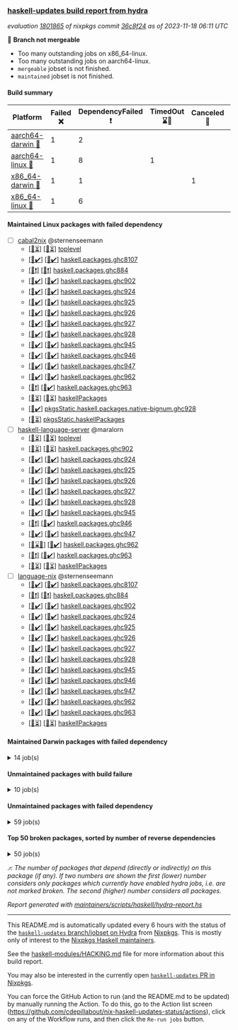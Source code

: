 ### [haskell-updates build report from hydra](https://hydra.nixos.org/jobset/nixpkgs/haskell-updates)
*evaluation [1801865](https://hydra.nixos.org/eval/1801865) of nixpkgs commit [36c8f24](https://github.com/NixOS/nixpkgs/commits/36c8f24928e4a4b41ec7290818749ae96121431d) as of 2023-11-18 06:11 UTC*

:red_circle: **Branch not mergeable**
  * Too many outstanding jobs on x86_64-linux.
  * Too many outstanding jobs on aarch64-linux.
  * `mergeable` jobset is not finished.
  * `maintained` jobset is not finished.

#### Build summary

 | Platform | Failed :x: | DependencyFailed :heavy_exclamation_mark: | TimedOut :hourglass::no_entry_sign: | Canceled :no_entry_sign: | HydraFailure :construction: | Unfinished :hourglass_flowing_sand: | Success :heavy_check_mark: | 
 | --- | --- | --- | --- | --- | --- | --- | --- | 
 | [aarch64-darwin :green_apple:](https://hydra.nixos.org/eval/1801865?filter=.aarch64-darwin) | 1 | 2 |  |  | 1 | 6726 | 53 | 
 | [aarch64-linux :iphone:](https://hydra.nixos.org/eval/1801865?filter=.aarch64-linux) | 1 | 8 | 1 |  | 1 | 6809 | 56 | 
 | [x86_64-darwin :apple:](https://hydra.nixos.org/eval/1801865?filter=.x86_64-darwin) | 1 | 1 |  | 1 |  | 6742 | 56 | 
 | [x86_64-linux :penguin:](https://hydra.nixos.org/eval/1801865?filter=.x86_64-linux) | 1 | 6 |  |  |  | 6843 | 65 | 
#### Maintained Linux packages with failed dependency
- [ ] [cabal2nix](https://hydra.nixos.org/eval/1801865?filter=cabal2nix) @sternenseemann
  - [[:iphone::hourglass_flowing_sand:]](https://hydra.nixos.org/build/241438555) [[:penguin::hourglass_flowing_sand:]](https://hydra.nixos.org/build/241431421) [toplevel](https://hydra.nixos.org/eval/1801865?filter=cabal2nix)
  - [[:iphone::heavy_check_mark:]](https://hydra.nixos.org/build/241039753) [[:penguin::heavy_check_mark:]](https://hydra.nixos.org/build/241064924) [haskell.packages.ghc8107](https://hydra.nixos.org/eval/1801865?filter=haskell.packages.ghc8107.cabal2nix)
  - [[:iphone::heavy_exclamation_mark:]](https://hydra.nixos.org/build/241061727) [[:penguin::heavy_exclamation_mark:]](https://hydra.nixos.org/build/241053353) [haskell.packages.ghc884](https://hydra.nixos.org/eval/1801865?filter=haskell.packages.ghc884.cabal2nix)
  - [[:iphone::heavy_check_mark:]](https://hydra.nixos.org/build/241063833) [[:penguin::heavy_check_mark:]](https://hydra.nixos.org/build/241048173) [haskell.packages.ghc902](https://hydra.nixos.org/eval/1801865?filter=haskell.packages.ghc902.cabal2nix)
  - [[:iphone::heavy_check_mark:]](https://hydra.nixos.org/build/241043762) [[:penguin::heavy_check_mark:]](https://hydra.nixos.org/build/241058666) [haskell.packages.ghc924](https://hydra.nixos.org/eval/1801865?filter=haskell.packages.ghc924.cabal2nix)
  - [[:iphone::heavy_check_mark:]](https://hydra.nixos.org/build/241066098) [[:penguin::heavy_check_mark:]](https://hydra.nixos.org/build/241065480) [haskell.packages.ghc925](https://hydra.nixos.org/eval/1801865?filter=haskell.packages.ghc925.cabal2nix)
  - [[:iphone::heavy_check_mark:]](https://hydra.nixos.org/build/241053834) [[:penguin::heavy_check_mark:]](https://hydra.nixos.org/build/241048771) [haskell.packages.ghc926](https://hydra.nixos.org/eval/1801865?filter=haskell.packages.ghc926.cabal2nix)
  - [[:iphone::heavy_check_mark:]](https://hydra.nixos.org/build/241063453) [[:penguin::heavy_check_mark:]](https://hydra.nixos.org/build/241040076) [haskell.packages.ghc927](https://hydra.nixos.org/eval/1801865?filter=haskell.packages.ghc927.cabal2nix)
  - [[:iphone::heavy_check_mark:]](https://hydra.nixos.org/build/241048015) [[:penguin::heavy_check_mark:]](https://hydra.nixos.org/build/241057820) [haskell.packages.ghc928](https://hydra.nixos.org/eval/1801865?filter=haskell.packages.ghc928.cabal2nix)
  - [[:iphone::heavy_check_mark:]](https://hydra.nixos.org/build/241054763) [[:penguin::heavy_check_mark:]](https://hydra.nixos.org/build/241044240) [haskell.packages.ghc945](https://hydra.nixos.org/eval/1801865?filter=haskell.packages.ghc945.cabal2nix)
  - [[:iphone::heavy_check_mark:]](https://hydra.nixos.org/build/241043576) [[:penguin::heavy_check_mark:]](https://hydra.nixos.org/build/241058036) [haskell.packages.ghc946](https://hydra.nixos.org/eval/1801865?filter=haskell.packages.ghc946.cabal2nix)
  - [[:iphone::heavy_check_mark:]](https://hydra.nixos.org/build/241039844) [[:penguin::heavy_check_mark:]](https://hydra.nixos.org/build/241040994) [haskell.packages.ghc947](https://hydra.nixos.org/eval/1801865?filter=haskell.packages.ghc947.cabal2nix)
  - [[:iphone::heavy_check_mark:]](https://hydra.nixos.org/build/241065369) [[:penguin::heavy_check_mark:]](https://hydra.nixos.org/build/241049326) [haskell.packages.ghc962](https://hydra.nixos.org/eval/1801865?filter=haskell.packages.ghc962.cabal2nix)
  - [[:iphone::heavy_exclamation_mark:]](https://hydra.nixos.org/build/241059225) [[:penguin::heavy_check_mark:]](https://hydra.nixos.org/build/241056958) [haskell.packages.ghc963](https://hydra.nixos.org/eval/1801865?filter=haskell.packages.ghc963.cabal2nix)
  - [[:iphone::hourglass_flowing_sand:]](https://hydra.nixos.org/build/241438523) [[:penguin::hourglass_flowing_sand:]](https://hydra.nixos.org/build/241433748) [haskellPackages](https://hydra.nixos.org/eval/1801865?filter=haskellPackages.cabal2nix)
  -  [[:penguin::heavy_check_mark:]](https://hydra.nixos.org/build/241062164) [pkgsStatic.haskell.packages.native-bignum.ghc928](https://hydra.nixos.org/eval/1801865?filter=pkgsStatic.haskell.packages.native-bignum.ghc928.cabal2nix)
  -  [[:penguin::hourglass_flowing_sand:]](https://hydra.nixos.org/build/241440551) [pkgsStatic.haskellPackages](https://hydra.nixos.org/eval/1801865?filter=pkgsStatic.haskellPackages.cabal2nix)
- [ ] [haskell-language-server](https://hydra.nixos.org/eval/1801865?filter=haskell-language-server) @maralorn
  - [[:iphone::hourglass_flowing_sand:]](https://hydra.nixos.org/build/241422561) [[:penguin::hourglass_flowing_sand:]](https://hydra.nixos.org/build/241427585) [toplevel](https://hydra.nixos.org/eval/1801865?filter=haskell-language-server)
  - [[:iphone::hourglass_flowing_sand:]](https://hydra.nixos.org/build/241449779) [[:penguin::hourglass_flowing_sand:]](https://hydra.nixos.org/build/241449780) [haskell.packages.ghc902](https://hydra.nixos.org/eval/1801865?filter=haskell.packages.ghc902.haskell-language-server)
  - [[:iphone::heavy_check_mark:]](https://hydra.nixos.org/build/241041648) [[:penguin::heavy_check_mark:]](https://hydra.nixos.org/build/241049552) [haskell.packages.ghc924](https://hydra.nixos.org/eval/1801865?filter=haskell.packages.ghc924.haskell-language-server)
  - [[:iphone::heavy_check_mark:]](https://hydra.nixos.org/build/241039754) [[:penguin::heavy_check_mark:]](https://hydra.nixos.org/build/241049576) [haskell.packages.ghc925](https://hydra.nixos.org/eval/1801865?filter=haskell.packages.ghc925.haskell-language-server)
  - [[:iphone::heavy_check_mark:]](https://hydra.nixos.org/build/241044667) [[:penguin::heavy_check_mark:]](https://hydra.nixos.org/build/241051297) [haskell.packages.ghc926](https://hydra.nixos.org/eval/1801865?filter=haskell.packages.ghc926.haskell-language-server)
  - [[:iphone::heavy_check_mark:]](https://hydra.nixos.org/build/241061239) [[:penguin::heavy_check_mark:]](https://hydra.nixos.org/build/241039729) [haskell.packages.ghc927](https://hydra.nixos.org/eval/1801865?filter=haskell.packages.ghc927.haskell-language-server)
  - [[:iphone::heavy_check_mark:]](https://hydra.nixos.org/build/241055356) [[:penguin::heavy_check_mark:]](https://hydra.nixos.org/build/241064479) [haskell.packages.ghc928](https://hydra.nixos.org/eval/1801865?filter=haskell.packages.ghc928.haskell-language-server)
  - [[:iphone::heavy_check_mark:]](https://hydra.nixos.org/build/241044184) [[:penguin::heavy_check_mark:]](https://hydra.nixos.org/build/241057712) [haskell.packages.ghc945](https://hydra.nixos.org/eval/1801865?filter=haskell.packages.ghc945.haskell-language-server)
  - [[:iphone::heavy_exclamation_mark:]](https://hydra.nixos.org/build/241039963) [[:penguin::heavy_check_mark:]](https://hydra.nixos.org/build/241064701) [haskell.packages.ghc946](https://hydra.nixos.org/eval/1801865?filter=haskell.packages.ghc946.haskell-language-server)
  - [[:iphone::heavy_check_mark:]](https://hydra.nixos.org/build/241056035) [[:penguin::heavy_check_mark:]](https://hydra.nixos.org/build/241065474) [haskell.packages.ghc947](https://hydra.nixos.org/eval/1801865?filter=haskell.packages.ghc947.haskell-language-server)
  - [[:iphone::hourglass::no_entry_sign:]](https://hydra.nixos.org/build/241047715) [[:penguin::heavy_check_mark:]](https://hydra.nixos.org/build/241067186) [haskell.packages.ghc962](https://hydra.nixos.org/eval/1801865?filter=haskell.packages.ghc962.haskell-language-server)
  - [[:iphone::heavy_exclamation_mark:]](https://hydra.nixos.org/build/241044490) [[:penguin::heavy_check_mark:]](https://hydra.nixos.org/build/241060380) [haskell.packages.ghc963](https://hydra.nixos.org/eval/1801865?filter=haskell.packages.ghc963.haskell-language-server)
  - [[:iphone::hourglass_flowing_sand:]](https://hydra.nixos.org/build/241433605) [[:penguin::hourglass_flowing_sand:]](https://hydra.nixos.org/build/241428832) [haskellPackages](https://hydra.nixos.org/eval/1801865?filter=haskellPackages.haskell-language-server)
- [ ] [language-nix](https://hydra.nixos.org/eval/1801865?filter=language-nix) @sternenseemann
  - [[:iphone::heavy_check_mark:]](https://hydra.nixos.org/build/241051781) [[:penguin::heavy_check_mark:]](https://hydra.nixos.org/build/241062206) [haskell.packages.ghc8107](https://hydra.nixos.org/eval/1801865?filter=haskell.packages.ghc8107.language-nix)
  - [[:iphone::heavy_exclamation_mark:]](https://hydra.nixos.org/build/241061373) [[:penguin::heavy_exclamation_mark:]](https://hydra.nixos.org/build/241039479) [haskell.packages.ghc884](https://hydra.nixos.org/eval/1801865?filter=haskell.packages.ghc884.language-nix)
  - [[:iphone::heavy_check_mark:]](https://hydra.nixos.org/build/241067308) [[:penguin::heavy_check_mark:]](https://hydra.nixos.org/build/241040708) [haskell.packages.ghc902](https://hydra.nixos.org/eval/1801865?filter=haskell.packages.ghc902.language-nix)
  - [[:iphone::heavy_check_mark:]](https://hydra.nixos.org/build/241055157) [[:penguin::heavy_check_mark:]](https://hydra.nixos.org/build/241059024) [haskell.packages.ghc924](https://hydra.nixos.org/eval/1801865?filter=haskell.packages.ghc924.language-nix)
  - [[:iphone::heavy_check_mark:]](https://hydra.nixos.org/build/241063330) [[:penguin::heavy_check_mark:]](https://hydra.nixos.org/build/241040673) [haskell.packages.ghc925](https://hydra.nixos.org/eval/1801865?filter=haskell.packages.ghc925.language-nix)
  - [[:iphone::heavy_check_mark:]](https://hydra.nixos.org/build/241047803) [[:penguin::heavy_check_mark:]](https://hydra.nixos.org/build/241061097) [haskell.packages.ghc926](https://hydra.nixos.org/eval/1801865?filter=haskell.packages.ghc926.language-nix)
  - [[:iphone::heavy_check_mark:]](https://hydra.nixos.org/build/241048430) [[:penguin::heavy_check_mark:]](https://hydra.nixos.org/build/241049844) [haskell.packages.ghc927](https://hydra.nixos.org/eval/1801865?filter=haskell.packages.ghc927.language-nix)
  - [[:iphone::heavy_check_mark:]](https://hydra.nixos.org/build/241044063) [[:penguin::heavy_check_mark:]](https://hydra.nixos.org/build/241065246) [haskell.packages.ghc928](https://hydra.nixos.org/eval/1801865?filter=haskell.packages.ghc928.language-nix)
  - [[:iphone::heavy_check_mark:]](https://hydra.nixos.org/build/241062696) [[:penguin::heavy_check_mark:]](https://hydra.nixos.org/build/241047536) [haskell.packages.ghc945](https://hydra.nixos.org/eval/1801865?filter=haskell.packages.ghc945.language-nix)
  - [[:iphone::heavy_check_mark:]](https://hydra.nixos.org/build/241065303) [[:penguin::heavy_check_mark:]](https://hydra.nixos.org/build/241048406) [haskell.packages.ghc946](https://hydra.nixos.org/eval/1801865?filter=haskell.packages.ghc946.language-nix)
  - [[:iphone::heavy_check_mark:]](https://hydra.nixos.org/build/241060719) [[:penguin::heavy_check_mark:]](https://hydra.nixos.org/build/241039993) [haskell.packages.ghc947](https://hydra.nixos.org/eval/1801865?filter=haskell.packages.ghc947.language-nix)
  - [[:iphone::heavy_check_mark:]](https://hydra.nixos.org/build/241063731) [[:penguin::heavy_check_mark:]](https://hydra.nixos.org/build/241052891) [haskell.packages.ghc962](https://hydra.nixos.org/eval/1801865?filter=haskell.packages.ghc962.language-nix)
  - [[:iphone::heavy_check_mark:]](https://hydra.nixos.org/build/241042355) [[:penguin::heavy_check_mark:]](https://hydra.nixos.org/build/241056284) [haskell.packages.ghc963](https://hydra.nixos.org/eval/1801865?filter=haskell.packages.ghc963.language-nix)
  - [[:iphone::hourglass_flowing_sand:]](https://hydra.nixos.org/build/241421812) [[:penguin::hourglass_flowing_sand:]](https://hydra.nixos.org/build/241417336) [haskellPackages](https://hydra.nixos.org/eval/1801865?filter=haskellPackages.language-nix)
#### Maintained Darwin packages with failed dependency
<details><summary>14 job(s) </summary>

- [ ] [haskell-language-server](https://hydra.nixos.org/eval/1801865?filter=haskell-language-server) @maralorn
  - [[:green_apple::hourglass_flowing_sand:]](https://hydra.nixos.org/build/241435966) [[:apple::hourglass_flowing_sand:]](https://hydra.nixos.org/build/241432717) [toplevel](https://hydra.nixos.org/eval/1801865?filter=haskell-language-server)
  - [[:green_apple::hourglass_flowing_sand:]](https://hydra.nixos.org/build/241449778) [[:apple::hourglass_flowing_sand:]](https://hydra.nixos.org/build/241449781) [haskell.packages.ghc902](https://hydra.nixos.org/eval/1801865?filter=haskell.packages.ghc902.haskell-language-server)
  - [[:green_apple::heavy_check_mark:]](https://hydra.nixos.org/build/241053233) [[:apple::heavy_check_mark:]](https://hydra.nixos.org/build/241064654) [haskell.packages.ghc924](https://hydra.nixos.org/eval/1801865?filter=haskell.packages.ghc924.haskell-language-server)
  - [[:green_apple::heavy_check_mark:]](https://hydra.nixos.org/build/241054240) [[:apple::heavy_check_mark:]](https://hydra.nixos.org/build/241044988) [haskell.packages.ghc925](https://hydra.nixos.org/eval/1801865?filter=haskell.packages.ghc925.haskell-language-server)
  - [[:green_apple::heavy_check_mark:]](https://hydra.nixos.org/build/241058944) [[:apple::heavy_check_mark:]](https://hydra.nixos.org/build/241058482) [haskell.packages.ghc926](https://hydra.nixos.org/eval/1801865?filter=haskell.packages.ghc926.haskell-language-server)
  - [[:green_apple::heavy_check_mark:]](https://hydra.nixos.org/build/241065935) [[:apple::heavy_check_mark:]](https://hydra.nixos.org/build/241039797) [haskell.packages.ghc927](https://hydra.nixos.org/eval/1801865?filter=haskell.packages.ghc927.haskell-language-server)
  - [[:green_apple::heavy_check_mark:]](https://hydra.nixos.org/build/241043012) [[:apple::heavy_check_mark:]](https://hydra.nixos.org/build/241043678) [haskell.packages.ghc928](https://hydra.nixos.org/eval/1801865?filter=haskell.packages.ghc928.haskell-language-server)
  - [[:green_apple::heavy_check_mark:]](https://hydra.nixos.org/build/241040592) [[:apple::heavy_check_mark:]](https://hydra.nixos.org/build/241056747) [haskell.packages.ghc945](https://hydra.nixos.org/eval/1801865?filter=haskell.packages.ghc945.haskell-language-server)
  - [[:green_apple::heavy_check_mark:]](https://hydra.nixos.org/build/241054752) [[:apple::heavy_check_mark:]](https://hydra.nixos.org/build/241049472) [haskell.packages.ghc946](https://hydra.nixos.org/eval/1801865?filter=haskell.packages.ghc946.haskell-language-server)
  - [[:green_apple::heavy_exclamation_mark:]](https://hydra.nixos.org/build/241050508) [[:apple::heavy_check_mark:]](https://hydra.nixos.org/build/241057258) [haskell.packages.ghc947](https://hydra.nixos.org/eval/1801865?filter=haskell.packages.ghc947.haskell-language-server)
  - [[:green_apple::construction:]](https://hydra.nixos.org/build/241045524) [[:apple::heavy_check_mark:]](https://hydra.nixos.org/build/241061002) [haskell.packages.ghc962](https://hydra.nixos.org/eval/1801865?filter=haskell.packages.ghc962.haskell-language-server)
  - [[:green_apple::construction:]](https://hydra.nixos.org/build/241048008) [[:apple::heavy_check_mark:]](https://hydra.nixos.org/build/241042775) [haskell.packages.ghc963](https://hydra.nixos.org/eval/1801865?filter=haskell.packages.ghc963.haskell-language-server)
  - [[:green_apple::hourglass_flowing_sand:]](https://hydra.nixos.org/build/241425886) [[:apple::hourglass_flowing_sand:]](https://hydra.nixos.org/build/241416806) [haskellPackages](https://hydra.nixos.org/eval/1801865?filter=haskellPackages.haskell-language-server)
</details>

#### Unmaintained packages with build failure
<details><summary>10 job(s) </summary>

- [ ] [ghc-tags](https://hydra.nixos.org/eval/1801865?filter=ghc-tags) 
  - [[:green_apple::heavy_check_mark:]](https://hydra.nixos.org/build/241043440) [[:iphone::heavy_check_mark:]](https://hydra.nixos.org/build/241046607) [[:apple::heavy_check_mark:]](https://hydra.nixos.org/build/241041504) [[:penguin::heavy_check_mark:]](https://hydra.nixos.org/build/241054858) [haskell.packages.ghc8107](https://hydra.nixos.org/eval/1801865?filter=haskell.packages.ghc8107.ghc-tags)
  - [[:green_apple::x:]](https://hydra.nixos.org/build/241053813) [[:iphone::x:]](https://hydra.nixos.org/build/241042117) [[:apple::x:]](https://hydra.nixos.org/build/241051310) [[:penguin::x:]](https://hydra.nixos.org/build/241044163) [haskell.packages.ghc902](https://hydra.nixos.org/eval/1801865?filter=haskell.packages.ghc902.ghc-tags)
  - [[:green_apple::heavy_check_mark:]](https://hydra.nixos.org/build/241051219) [[:iphone::heavy_check_mark:]](https://hydra.nixos.org/build/241057235) [[:apple::heavy_check_mark:]](https://hydra.nixos.org/build/241043014) [[:penguin::heavy_check_mark:]](https://hydra.nixos.org/build/241053704) [haskell.packages.ghc924](https://hydra.nixos.org/eval/1801865?filter=haskell.packages.ghc924.ghc-tags)
  - [[:green_apple::heavy_check_mark:]](https://hydra.nixos.org/build/241048571) [[:iphone::heavy_check_mark:]](https://hydra.nixos.org/build/241058875) [[:apple::heavy_check_mark:]](https://hydra.nixos.org/build/241039255) [[:penguin::heavy_check_mark:]](https://hydra.nixos.org/build/241045797) [haskell.packages.ghc925](https://hydra.nixos.org/eval/1801865?filter=haskell.packages.ghc925.ghc-tags)
  - [[:green_apple::heavy_check_mark:]](https://hydra.nixos.org/build/241045263) [[:iphone::heavy_check_mark:]](https://hydra.nixos.org/build/241043978) [[:apple::heavy_check_mark:]](https://hydra.nixos.org/build/241045198) [[:penguin::heavy_check_mark:]](https://hydra.nixos.org/build/241046873) [haskell.packages.ghc926](https://hydra.nixos.org/eval/1801865?filter=haskell.packages.ghc926.ghc-tags)
  - [[:green_apple::heavy_check_mark:]](https://hydra.nixos.org/build/241052887) [[:iphone::heavy_check_mark:]](https://hydra.nixos.org/build/241051199) [[:apple::heavy_check_mark:]](https://hydra.nixos.org/build/241065914) [[:penguin::heavy_check_mark:]](https://hydra.nixos.org/build/241049581) [haskell.packages.ghc927](https://hydra.nixos.org/eval/1801865?filter=haskell.packages.ghc927.ghc-tags)
  - [[:green_apple::heavy_check_mark:]](https://hydra.nixos.org/build/241040822) [[:iphone::heavy_check_mark:]](https://hydra.nixos.org/build/241047775) [[:apple::heavy_check_mark:]](https://hydra.nixos.org/build/241053161) [[:penguin::heavy_check_mark:]](https://hydra.nixos.org/build/241057143) [haskell.packages.ghc928](https://hydra.nixos.org/eval/1801865?filter=haskell.packages.ghc928.ghc-tags)
  - [[:green_apple::heavy_check_mark:]](https://hydra.nixos.org/build/241045749) [[:iphone::heavy_check_mark:]](https://hydra.nixos.org/build/241042863) [[:apple::heavy_check_mark:]](https://hydra.nixos.org/build/241061384) [[:penguin::heavy_check_mark:]](https://hydra.nixos.org/build/241067607) [haskell.packages.ghc962](https://hydra.nixos.org/eval/1801865?filter=haskell.packages.ghc962.ghc-tags)
  - [[:green_apple::heavy_check_mark:]](https://hydra.nixos.org/build/241044521) [[:iphone::heavy_exclamation_mark:]](https://hydra.nixos.org/build/241062263) [[:apple::heavy_check_mark:]](https://hydra.nixos.org/build/241040690) [[:penguin::heavy_check_mark:]](https://hydra.nixos.org/build/241058631) [haskell.packages.ghc963](https://hydra.nixos.org/eval/1801865?filter=haskell.packages.ghc963.ghc-tags)
</details>

#### Unmaintained packages with failed dependency
<details><summary>59 job(s) </summary>

- [ ] [ghc-lib-parser-ex](https://hydra.nixos.org/eval/1801865?filter=ghc-lib-parser-ex)  :arrow_heading_up: 16 | 43
  - [[:green_apple::heavy_check_mark:]](https://hydra.nixos.org/build/241045702) [[:iphone::heavy_check_mark:]](https://hydra.nixos.org/build/241043284) [[:apple::heavy_check_mark:]](https://hydra.nixos.org/build/241065870) [[:penguin::heavy_check_mark:]](https://hydra.nixos.org/build/241049105) [haskell.packages.ghc8107](https://hydra.nixos.org/eval/1801865?filter=haskell.packages.ghc8107.ghc-lib-parser-ex)
  -  [[:iphone::heavy_exclamation_mark:]](https://hydra.nixos.org/build/241060954) [[:apple::heavy_check_mark:]](https://hydra.nixos.org/build/241053385) [[:penguin::heavy_exclamation_mark:]](https://hydra.nixos.org/build/241054849) [haskell.packages.ghc884](https://hydra.nixos.org/eval/1801865?filter=haskell.packages.ghc884.ghc-lib-parser-ex)
  - [[:green_apple::heavy_check_mark:]](https://hydra.nixos.org/build/241060556) [[:iphone::heavy_check_mark:]](https://hydra.nixos.org/build/241042234) [[:apple::heavy_check_mark:]](https://hydra.nixos.org/build/241055857) [[:penguin::heavy_check_mark:]](https://hydra.nixos.org/build/241047504) [haskell.packages.ghc902](https://hydra.nixos.org/eval/1801865?filter=haskell.packages.ghc902.ghc-lib-parser-ex)
  - [[:green_apple::heavy_check_mark:]](https://hydra.nixos.org/build/241048863) [[:iphone::heavy_check_mark:]](https://hydra.nixos.org/build/241041893) [[:apple::heavy_check_mark:]](https://hydra.nixos.org/build/241061733) [[:penguin::heavy_check_mark:]](https://hydra.nixos.org/build/241039415) [haskell.packages.ghc924](https://hydra.nixos.org/eval/1801865?filter=haskell.packages.ghc924.ghc-lib-parser-ex)
  - [[:green_apple::heavy_check_mark:]](https://hydra.nixos.org/build/241061943) [[:iphone::heavy_check_mark:]](https://hydra.nixos.org/build/241048700) [[:apple::heavy_check_mark:]](https://hydra.nixos.org/build/241053201) [[:penguin::heavy_check_mark:]](https://hydra.nixos.org/build/241057936) [haskell.packages.ghc925](https://hydra.nixos.org/eval/1801865?filter=haskell.packages.ghc925.ghc-lib-parser-ex)
  - [[:green_apple::heavy_check_mark:]](https://hydra.nixos.org/build/241040672) [[:iphone::heavy_check_mark:]](https://hydra.nixos.org/build/241057078) [[:apple::heavy_check_mark:]](https://hydra.nixos.org/build/241062526) [[:penguin::heavy_check_mark:]](https://hydra.nixos.org/build/241065839) [haskell.packages.ghc926](https://hydra.nixos.org/eval/1801865?filter=haskell.packages.ghc926.ghc-lib-parser-ex)
  - [[:green_apple::heavy_check_mark:]](https://hydra.nixos.org/build/241039115) [[:iphone::heavy_check_mark:]](https://hydra.nixos.org/build/241056588) [[:apple::heavy_check_mark:]](https://hydra.nixos.org/build/241040430) [[:penguin::heavy_check_mark:]](https://hydra.nixos.org/build/241055939) [haskell.packages.ghc927](https://hydra.nixos.org/eval/1801865?filter=haskell.packages.ghc927.ghc-lib-parser-ex)
  - [[:green_apple::heavy_check_mark:]](https://hydra.nixos.org/build/241051246) [[:iphone::heavy_check_mark:]](https://hydra.nixos.org/build/241042051) [[:apple::heavy_check_mark:]](https://hydra.nixos.org/build/241062299) [[:penguin::heavy_check_mark:]](https://hydra.nixos.org/build/241048632) [haskell.packages.ghc928](https://hydra.nixos.org/eval/1801865?filter=haskell.packages.ghc928.ghc-lib-parser-ex)
  - [[:green_apple::heavy_check_mark:]](https://hydra.nixos.org/build/241049055) [[:iphone::heavy_check_mark:]](https://hydra.nixos.org/build/241041296) [[:apple::heavy_check_mark:]](https://hydra.nixos.org/build/241063161) [[:penguin::heavy_check_mark:]](https://hydra.nixos.org/build/241062818) [haskell.packages.ghc945](https://hydra.nixos.org/eval/1801865?filter=haskell.packages.ghc945.ghc-lib-parser-ex)
  - [[:green_apple::heavy_check_mark:]](https://hydra.nixos.org/build/241045477) [[:iphone::heavy_check_mark:]](https://hydra.nixos.org/build/241044452) [[:apple::heavy_check_mark:]](https://hydra.nixos.org/build/241057988) [[:penguin::heavy_check_mark:]](https://hydra.nixos.org/build/241047144) [haskell.packages.ghc946](https://hydra.nixos.org/eval/1801865?filter=haskell.packages.ghc946.ghc-lib-parser-ex)
  - [[:green_apple::heavy_check_mark:]](https://hydra.nixos.org/build/241054209) [[:iphone::heavy_check_mark:]](https://hydra.nixos.org/build/241053840) [[:apple::heavy_check_mark:]](https://hydra.nixos.org/build/241051383) [[:penguin::heavy_check_mark:]](https://hydra.nixos.org/build/241040309) [haskell.packages.ghc947](https://hydra.nixos.org/eval/1801865?filter=haskell.packages.ghc947.ghc-lib-parser-ex)
  - [[:green_apple::heavy_check_mark:]](https://hydra.nixos.org/build/241064187) [[:iphone::heavy_check_mark:]](https://hydra.nixos.org/build/241042164) [[:apple::heavy_check_mark:]](https://hydra.nixos.org/build/241062416) [[:penguin::heavy_check_mark:]](https://hydra.nixos.org/build/241055497) [haskell.packages.ghc962](https://hydra.nixos.org/eval/1801865?filter=haskell.packages.ghc962.ghc-lib-parser-ex)
  - [[:green_apple::heavy_check_mark:]](https://hydra.nixos.org/build/241063734) [[:iphone::heavy_check_mark:]](https://hydra.nixos.org/build/241067527) [[:apple::heavy_check_mark:]](https://hydra.nixos.org/build/241056677) [[:penguin::heavy_check_mark:]](https://hydra.nixos.org/build/241041466) [haskell.packages.ghc963](https://hydra.nixos.org/eval/1801865?filter=haskell.packages.ghc963.ghc-lib-parser-ex)
  - [[:green_apple::hourglass_flowing_sand:]](https://hydra.nixos.org/build/241421709) [[:iphone::hourglass_flowing_sand:]](https://hydra.nixos.org/build/241423559) [[:apple::hourglass_flowing_sand:]](https://hydra.nixos.org/build/241429943) [[:penguin::hourglass_flowing_sand:]](https://hydra.nixos.org/build/241421574) [haskellPackages](https://hydra.nixos.org/eval/1801865?filter=haskellPackages.ghc-lib-parser-ex)
- [ ] [hpack](https://hydra.nixos.org/eval/1801865?filter=hpack)  :arrow_heading_up: 3 | 16
  - [[:green_apple::hourglass_flowing_sand:]](https://hydra.nixos.org/build/241438943) [[:iphone::hourglass_flowing_sand:]](https://hydra.nixos.org/build/241439250) [[:apple::hourglass_flowing_sand:]](https://hydra.nixos.org/build/241425541) [[:penguin::hourglass_flowing_sand:]](https://hydra.nixos.org/build/241432254) [toplevel](https://hydra.nixos.org/eval/1801865?filter=hpack)
  - [[:green_apple::heavy_check_mark:]](https://hydra.nixos.org/build/241052644) [[:iphone::heavy_check_mark:]](https://hydra.nixos.org/build/241049774) [[:apple::heavy_check_mark:]](https://hydra.nixos.org/build/241058758) [[:penguin::heavy_check_mark:]](https://hydra.nixos.org/build/241054194) [haskell.packages.ghc8107](https://hydra.nixos.org/eval/1801865?filter=haskell.packages.ghc8107.hpack)
  -  [[:iphone::heavy_exclamation_mark:]](https://hydra.nixos.org/build/241046547) [[:apple::heavy_check_mark:]](https://hydra.nixos.org/build/241049233) [[:penguin::heavy_exclamation_mark:]](https://hydra.nixos.org/build/241042757) [haskell.packages.ghc884](https://hydra.nixos.org/eval/1801865?filter=haskell.packages.ghc884.hpack)
  - [[:green_apple::heavy_check_mark:]](https://hydra.nixos.org/build/241056148) [[:iphone::heavy_check_mark:]](https://hydra.nixos.org/build/241061985) [[:apple::heavy_check_mark:]](https://hydra.nixos.org/build/241053493) [[:penguin::heavy_check_mark:]](https://hydra.nixos.org/build/241042920) [haskell.packages.ghc902](https://hydra.nixos.org/eval/1801865?filter=haskell.packages.ghc902.hpack)
  - [[:green_apple::heavy_check_mark:]](https://hydra.nixos.org/build/241039349) [[:iphone::heavy_check_mark:]](https://hydra.nixos.org/build/241045458) [[:apple::heavy_check_mark:]](https://hydra.nixos.org/build/241047001) [[:penguin::heavy_check_mark:]](https://hydra.nixos.org/build/241048420) [haskell.packages.ghc924](https://hydra.nixos.org/eval/1801865?filter=haskell.packages.ghc924.hpack)
  - [[:green_apple::heavy_check_mark:]](https://hydra.nixos.org/build/241050270) [[:iphone::heavy_check_mark:]](https://hydra.nixos.org/build/241056825) [[:apple::heavy_check_mark:]](https://hydra.nixos.org/build/241056023) [[:penguin::heavy_check_mark:]](https://hydra.nixos.org/build/241047405) [haskell.packages.ghc925](https://hydra.nixos.org/eval/1801865?filter=haskell.packages.ghc925.hpack)
  - [[:green_apple::heavy_check_mark:]](https://hydra.nixos.org/build/241053332) [[:iphone::heavy_check_mark:]](https://hydra.nixos.org/build/241042584) [[:apple::heavy_check_mark:]](https://hydra.nixos.org/build/241044982) [[:penguin::heavy_check_mark:]](https://hydra.nixos.org/build/241064526) [haskell.packages.ghc926](https://hydra.nixos.org/eval/1801865?filter=haskell.packages.ghc926.hpack)
  - [[:green_apple::heavy_check_mark:]](https://hydra.nixos.org/build/241043968) [[:iphone::heavy_check_mark:]](https://hydra.nixos.org/build/241066657) [[:apple::heavy_check_mark:]](https://hydra.nixos.org/build/241061518) [[:penguin::heavy_check_mark:]](https://hydra.nixos.org/build/241056923) [haskell.packages.ghc927](https://hydra.nixos.org/eval/1801865?filter=haskell.packages.ghc927.hpack)
  - [[:green_apple::heavy_check_mark:]](https://hydra.nixos.org/build/241052919) [[:iphone::heavy_check_mark:]](https://hydra.nixos.org/build/241058188) [[:apple::heavy_check_mark:]](https://hydra.nixos.org/build/241049604) [[:penguin::heavy_check_mark:]](https://hydra.nixos.org/build/241046028) [haskell.packages.ghc928](https://hydra.nixos.org/eval/1801865?filter=haskell.packages.ghc928.hpack)
  - [[:green_apple::heavy_check_mark:]](https://hydra.nixos.org/build/241048289) [[:iphone::heavy_check_mark:]](https://hydra.nixos.org/build/241050546) [[:apple::heavy_check_mark:]](https://hydra.nixos.org/build/241066490) [[:penguin::heavy_check_mark:]](https://hydra.nixos.org/build/241065775) [haskell.packages.ghc945](https://hydra.nixos.org/eval/1801865?filter=haskell.packages.ghc945.hpack)
  - [[:green_apple::heavy_check_mark:]](https://hydra.nixos.org/build/241055022) [[:iphone::heavy_check_mark:]](https://hydra.nixos.org/build/241046113) [[:apple::heavy_check_mark:]](https://hydra.nixos.org/build/241050605) [[:penguin::heavy_check_mark:]](https://hydra.nixos.org/build/241065537) [haskell.packages.ghc946](https://hydra.nixos.org/eval/1801865?filter=haskell.packages.ghc946.hpack)
  - [[:green_apple::heavy_check_mark:]](https://hydra.nixos.org/build/241060852) [[:iphone::heavy_check_mark:]](https://hydra.nixos.org/build/241044234) [[:apple::heavy_check_mark:]](https://hydra.nixos.org/build/241046103) [[:penguin::heavy_check_mark:]](https://hydra.nixos.org/build/241058900) [haskell.packages.ghc947](https://hydra.nixos.org/eval/1801865?filter=haskell.packages.ghc947.hpack)
  - [[:green_apple::heavy_check_mark:]](https://hydra.nixos.org/build/241063850) [[:iphone::heavy_check_mark:]](https://hydra.nixos.org/build/241063067) [[:apple::heavy_check_mark:]](https://hydra.nixos.org/build/241042857) [[:penguin::heavy_check_mark:]](https://hydra.nixos.org/build/241061291) [haskell.packages.ghc962](https://hydra.nixos.org/eval/1801865?filter=haskell.packages.ghc962.hpack)
  - [[:green_apple::heavy_check_mark:]](https://hydra.nixos.org/build/241052553) [[:iphone::heavy_exclamation_mark:]](https://hydra.nixos.org/build/241039548) [[:apple::heavy_check_mark:]](https://hydra.nixos.org/build/241059956) [[:penguin::heavy_check_mark:]](https://hydra.nixos.org/build/241061313) [haskell.packages.ghc963](https://hydra.nixos.org/eval/1801865?filter=haskell.packages.ghc963.hpack)
  - [[:green_apple::hourglass_flowing_sand:]](https://hydra.nixos.org/build/241425480) [[:iphone::hourglass_flowing_sand:]](https://hydra.nixos.org/build/241440415) [[:apple::hourglass_flowing_sand:]](https://hydra.nixos.org/build/241428335) [[:penguin::hourglass_flowing_sand:]](https://hydra.nixos.org/build/241418827) [haskellPackages](https://hydra.nixos.org/eval/1801865?filter=haskellPackages.hpack)
- [ ] [hoogle](https://hydra.nixos.org/eval/1801865?filter=hoogle)  :arrow_heading_up: 2 | 4
  - [[:green_apple::heavy_check_mark:]](https://hydra.nixos.org/build/241039533) [[:iphone::heavy_check_mark:]](https://hydra.nixos.org/build/241057942) [[:apple::heavy_check_mark:]](https://hydra.nixos.org/build/241049725) [[:penguin::heavy_check_mark:]](https://hydra.nixos.org/build/241065944) [haskell.packages.ghc8107](https://hydra.nixos.org/eval/1801865?filter=haskell.packages.ghc8107.hoogle)
  -  [[:iphone::heavy_exclamation_mark:]](https://hydra.nixos.org/build/241041931) [[:apple::heavy_check_mark:]](https://hydra.nixos.org/build/241043573) [[:penguin::heavy_exclamation_mark:]](https://hydra.nixos.org/build/241040612) [haskell.packages.ghc884](https://hydra.nixos.org/eval/1801865?filter=haskell.packages.ghc884.hoogle)
  - [[:green_apple::heavy_exclamation_mark:]](https://hydra.nixos.org/build/241049570) [[:iphone::heavy_check_mark:]](https://hydra.nixos.org/build/241066716) [[:apple::heavy_check_mark:]](https://hydra.nixos.org/build/241042744) [[:penguin::heavy_check_mark:]](https://hydra.nixos.org/build/241066152) [haskell.packages.ghc902](https://hydra.nixos.org/eval/1801865?filter=haskell.packages.ghc902.hoogle)
  - [[:green_apple::heavy_check_mark:]](https://hydra.nixos.org/build/241042911) [[:iphone::heavy_check_mark:]](https://hydra.nixos.org/build/241039628) [[:apple::heavy_check_mark:]](https://hydra.nixos.org/build/241052131) [[:penguin::heavy_check_mark:]](https://hydra.nixos.org/build/241058854) [haskell.packages.ghc924](https://hydra.nixos.org/eval/1801865?filter=haskell.packages.ghc924.hoogle)
  - [[:green_apple::heavy_check_mark:]](https://hydra.nixos.org/build/241044268) [[:iphone::heavy_check_mark:]](https://hydra.nixos.org/build/241047290) [[:apple::heavy_check_mark:]](https://hydra.nixos.org/build/241050660) [[:penguin::heavy_check_mark:]](https://hydra.nixos.org/build/241039626) [haskell.packages.ghc925](https://hydra.nixos.org/eval/1801865?filter=haskell.packages.ghc925.hoogle)
  - [[:green_apple::heavy_check_mark:]](https://hydra.nixos.org/build/241060430) [[:iphone::heavy_check_mark:]](https://hydra.nixos.org/build/241064984) [[:apple::heavy_check_mark:]](https://hydra.nixos.org/build/241044073) [[:penguin::heavy_check_mark:]](https://hydra.nixos.org/build/241060571) [haskell.packages.ghc926](https://hydra.nixos.org/eval/1801865?filter=haskell.packages.ghc926.hoogle)
  - [[:green_apple::heavy_check_mark:]](https://hydra.nixos.org/build/241058950) [[:iphone::heavy_check_mark:]](https://hydra.nixos.org/build/241046362) [[:apple::heavy_check_mark:]](https://hydra.nixos.org/build/241047720) [[:penguin::heavy_check_mark:]](https://hydra.nixos.org/build/241049164) [haskell.packages.ghc927](https://hydra.nixos.org/eval/1801865?filter=haskell.packages.ghc927.hoogle)
  - [[:green_apple::heavy_check_mark:]](https://hydra.nixos.org/build/241064794) [[:iphone::heavy_check_mark:]](https://hydra.nixos.org/build/241061677) [[:apple::heavy_check_mark:]](https://hydra.nixos.org/build/241051858) [[:penguin::heavy_check_mark:]](https://hydra.nixos.org/build/241047330) [haskell.packages.ghc928](https://hydra.nixos.org/eval/1801865?filter=haskell.packages.ghc928.hoogle)
  - [[:green_apple::heavy_check_mark:]](https://hydra.nixos.org/build/241044033) [[:iphone::heavy_check_mark:]](https://hydra.nixos.org/build/241060054) [[:apple::heavy_check_mark:]](https://hydra.nixos.org/build/241066978) [[:penguin::heavy_check_mark:]](https://hydra.nixos.org/build/241053628) [haskell.packages.ghc945](https://hydra.nixos.org/eval/1801865?filter=haskell.packages.ghc945.hoogle)
  - [[:green_apple::heavy_check_mark:]](https://hydra.nixos.org/build/241053160) [[:iphone::heavy_exclamation_mark:]](https://hydra.nixos.org/build/241063227) [[:apple::heavy_check_mark:]](https://hydra.nixos.org/build/241053566) [[:penguin::heavy_check_mark:]](https://hydra.nixos.org/build/241054566) [haskell.packages.ghc946](https://hydra.nixos.org/eval/1801865?filter=haskell.packages.ghc946.hoogle)
  - [[:green_apple::heavy_check_mark:]](https://hydra.nixos.org/build/241049102) [[:iphone::heavy_check_mark:]](https://hydra.nixos.org/build/241060010) [[:apple::heavy_check_mark:]](https://hydra.nixos.org/build/241047920) [[:penguin::heavy_check_mark:]](https://hydra.nixos.org/build/241044718) [haskell.packages.ghc947](https://hydra.nixos.org/eval/1801865?filter=haskell.packages.ghc947.hoogle)
  - [[:green_apple::hourglass_flowing_sand:]](https://hydra.nixos.org/build/241442316) [[:iphone::hourglass_flowing_sand:]](https://hydra.nixos.org/build/241442144) [[:apple::hourglass_flowing_sand:]](https://hydra.nixos.org/build/241440614) [[:penguin::hourglass_flowing_sand:]](https://hydra.nixos.org/build/241420694) [haskellPackages](https://hydra.nixos.org/eval/1801865?filter=haskellPackages.hoogle)
- [ ] [cabal2nix-unstable](https://hydra.nixos.org/eval/1801865?filter=cabal2nix-unstable) 
  - [[:green_apple::heavy_check_mark:]](https://hydra.nixos.org/build/241067254) [[:iphone::heavy_check_mark:]](https://hydra.nixos.org/build/241062014) [[:apple::heavy_exclamation_mark:]](https://hydra.nixos.org/build/241067087) [[:penguin::heavy_check_mark:]](https://hydra.nixos.org/build/241049185) [haskell.packages.ghc8107](https://hydra.nixos.org/eval/1801865?filter=haskell.packages.ghc8107.cabal2nix-unstable)
  -  [[:iphone::heavy_exclamation_mark:]](https://hydra.nixos.org/build/241045660) [[:apple::heavy_exclamation_mark:]](https://hydra.nixos.org/build/241046036) [[:penguin::heavy_exclamation_mark:]](https://hydra.nixos.org/build/241044640) [haskell.packages.ghc884](https://hydra.nixos.org/eval/1801865?filter=haskell.packages.ghc884.cabal2nix-unstable)
  - [[:green_apple::heavy_check_mark:]](https://hydra.nixos.org/build/241067381) [[:iphone::heavy_check_mark:]](https://hydra.nixos.org/build/241067174) [[:apple::heavy_exclamation_mark:]](https://hydra.nixos.org/build/241052145) [[:penguin::heavy_check_mark:]](https://hydra.nixos.org/build/241050603) [haskell.packages.ghc902](https://hydra.nixos.org/eval/1801865?filter=haskell.packages.ghc902.cabal2nix-unstable)
  - [[:green_apple::heavy_check_mark:]](https://hydra.nixos.org/build/241048240) [[:iphone::heavy_check_mark:]](https://hydra.nixos.org/build/241045864) [[:apple::heavy_exclamation_mark:]](https://hydra.nixos.org/build/241043738) [[:penguin::heavy_check_mark:]](https://hydra.nixos.org/build/241054550) [haskell.packages.ghc924](https://hydra.nixos.org/eval/1801865?filter=haskell.packages.ghc924.cabal2nix-unstable)
  - [[:green_apple::heavy_check_mark:]](https://hydra.nixos.org/build/241053964) [[:iphone::heavy_check_mark:]](https://hydra.nixos.org/build/241042976) [[:apple::heavy_exclamation_mark:]](https://hydra.nixos.org/build/241041325) [[:penguin::heavy_check_mark:]](https://hydra.nixos.org/build/241060342) [haskell.packages.ghc925](https://hydra.nixos.org/eval/1801865?filter=haskell.packages.ghc925.cabal2nix-unstable)
  - [[:green_apple::heavy_check_mark:]](https://hydra.nixos.org/build/241044675) [[:iphone::heavy_check_mark:]](https://hydra.nixos.org/build/241059704) [[:apple::heavy_exclamation_mark:]](https://hydra.nixos.org/build/241061460) [[:penguin::heavy_check_mark:]](https://hydra.nixos.org/build/241056317) [haskell.packages.ghc926](https://hydra.nixos.org/eval/1801865?filter=haskell.packages.ghc926.cabal2nix-unstable)
  - [[:green_apple::heavy_check_mark:]](https://hydra.nixos.org/build/241066958) [[:iphone::heavy_check_mark:]](https://hydra.nixos.org/build/241053295) [[:apple::heavy_exclamation_mark:]](https://hydra.nixos.org/build/241042686) [[:penguin::heavy_check_mark:]](https://hydra.nixos.org/build/241057709) [haskell.packages.ghc927](https://hydra.nixos.org/eval/1801865?filter=haskell.packages.ghc927.cabal2nix-unstable)
  - [[:green_apple::heavy_check_mark:]](https://hydra.nixos.org/build/241051190) [[:iphone::heavy_check_mark:]](https://hydra.nixos.org/build/241057041) [[:apple::heavy_exclamation_mark:]](https://hydra.nixos.org/build/241041279) [[:penguin::heavy_check_mark:]](https://hydra.nixos.org/build/241049712) [haskell.packages.ghc928](https://hydra.nixos.org/eval/1801865?filter=haskell.packages.ghc928.cabal2nix-unstable)
  - [[:green_apple::heavy_check_mark:]](https://hydra.nixos.org/build/241041142) [[:iphone::heavy_check_mark:]](https://hydra.nixos.org/build/241051168) [[:apple::heavy_exclamation_mark:]](https://hydra.nixos.org/build/241062756) [[:penguin::heavy_check_mark:]](https://hydra.nixos.org/build/241053381) [haskell.packages.ghc945](https://hydra.nixos.org/eval/1801865?filter=haskell.packages.ghc945.cabal2nix-unstable)
  - [[:green_apple::heavy_check_mark:]](https://hydra.nixos.org/build/241055735) [[:iphone::heavy_check_mark:]](https://hydra.nixos.org/build/241040806) [[:apple::heavy_exclamation_mark:]](https://hydra.nixos.org/build/241067629) [[:penguin::heavy_check_mark:]](https://hydra.nixos.org/build/241057038) [haskell.packages.ghc946](https://hydra.nixos.org/eval/1801865?filter=haskell.packages.ghc946.cabal2nix-unstable)
  - [[:green_apple::heavy_check_mark:]](https://hydra.nixos.org/build/241042574) [[:iphone::heavy_check_mark:]](https://hydra.nixos.org/build/241046004) [[:apple::heavy_exclamation_mark:]](https://hydra.nixos.org/build/241067141) [[:penguin::heavy_check_mark:]](https://hydra.nixos.org/build/241055864) [haskell.packages.ghc947](https://hydra.nixos.org/eval/1801865?filter=haskell.packages.ghc947.cabal2nix-unstable)
  - [[:green_apple::heavy_check_mark:]](https://hydra.nixos.org/build/241042020) [[:iphone::heavy_check_mark:]](https://hydra.nixos.org/build/241048054) [[:apple::no_entry_sign:]](https://hydra.nixos.org/build/241041974) [[:penguin::heavy_check_mark:]](https://hydra.nixos.org/build/241053363) [haskell.packages.ghc962](https://hydra.nixos.org/eval/1801865?filter=haskell.packages.ghc962.cabal2nix-unstable)
  - [[:green_apple::heavy_check_mark:]](https://hydra.nixos.org/build/241048957) [[:iphone::heavy_exclamation_mark:]](https://hydra.nixos.org/build/241058876) [[:apple::heavy_exclamation_mark:]](https://hydra.nixos.org/build/241058730) [[:penguin::heavy_check_mark:]](https://hydra.nixos.org/build/241045149) [haskell.packages.ghc963](https://hydra.nixos.org/eval/1801865?filter=haskell.packages.ghc963.cabal2nix-unstable)
  - [[:green_apple::hourglass_flowing_sand:]](https://hydra.nixos.org/build/241427684) [[:iphone::hourglass_flowing_sand:]](https://hydra.nixos.org/build/241419321) [[:apple::hourglass_flowing_sand:]](https://hydra.nixos.org/build/241435261) [[:penguin::hourglass_flowing_sand:]](https://hydra.nixos.org/build/241433029) [haskellPackages](https://hydra.nixos.org/eval/1801865?filter=haskellPackages.cabal2nix-unstable)
</details>

#### Top 50 broken packages, sorted by number of reverse dependencies
<details><summary>50 job(s) </summary>

[gogol-core](https://packdeps.haskellers.com/reverse/gogol-core) :arrow_heading_up: 184  
[haskell98](https://packdeps.haskellers.com/reverse/haskell98) :arrow_heading_up: 152  
[heist](https://packdeps.haskellers.com/reverse/heist) :arrow_heading_up: 72  
[snap](https://packdeps.haskellers.com/reverse/snap) :arrow_heading_up: 63  
[enumerator](https://packdeps.haskellers.com/reverse/enumerator) :arrow_heading_up: 56  
[util](https://packdeps.haskellers.com/reverse/util) :arrow_heading_up: 49  
[derive](https://packdeps.haskellers.com/reverse/derive) :arrow_heading_up: 48  
[repa](https://packdeps.haskellers.com/reverse/repa) :arrow_heading_up: 45  
[accelerate](https://packdeps.haskellers.com/reverse/accelerate) :arrow_heading_up: 42  
[syb-with-class](https://packdeps.haskellers.com/reverse/syb-with-class) :arrow_heading_up: 42  
[TypeCompose](https://packdeps.haskellers.com/reverse/TypeCompose) :arrow_heading_up: 38  
[PrimitiveArray](https://packdeps.haskellers.com/reverse/PrimitiveArray) :arrow_heading_up: 35  
[rank1dynamic](https://packdeps.haskellers.com/reverse/rank1dynamic) :arrow_heading_up: 33  
[distributed-static](https://packdeps.haskellers.com/reverse/distributed-static) :arrow_heading_up: 31  
[distributed-process](https://packdeps.haskellers.com/reverse/distributed-process) :arrow_heading_up: 30  
[iteratee](https://packdeps.haskellers.com/reverse/iteratee) :arrow_heading_up: 29  
[polysemy-time](https://packdeps.haskellers.com/reverse/polysemy-time) :arrow_heading_up: 28  
[polysemy-resume](https://packdeps.haskellers.com/reverse/polysemy-resume) :arrow_heading_up: 27  
[polysemy-conc](https://packdeps.haskellers.com/reverse/polysemy-conc) :arrow_heading_up: 26  
[crypto-numbers](https://packdeps.haskellers.com/reverse/crypto-numbers) :arrow_heading_up: 25  
[either-unwrap](https://packdeps.haskellers.com/reverse/either-unwrap) :arrow_heading_up: 25  
[HList](https://packdeps.haskellers.com/reverse/HList) :arrow_heading_up: 24  
[polysemy-log](https://packdeps.haskellers.com/reverse/polysemy-log) :arrow_heading_up: 24  
[crypto-pubkey](https://packdeps.haskellers.com/reverse/crypto-pubkey) :arrow_heading_up: 22  
[haskelldb](https://packdeps.haskellers.com/reverse/haskelldb) :arrow_heading_up: 22  
[wxdirect](https://packdeps.haskellers.com/reverse/wxdirect) :arrow_heading_up: 22  
[BiobaseTypes](https://packdeps.haskellers.com/reverse/BiobaseTypes) :arrow_heading_up: 21  
[alg](https://packdeps.haskellers.com/reverse/alg) :arrow_heading_up: 21  
[mmsyn2](https://packdeps.haskellers.com/reverse/mmsyn2) :arrow_heading_up: 21  
[userid](https://packdeps.haskellers.com/reverse/userid) :arrow_heading_up: 21  
[wxc](https://packdeps.haskellers.com/reverse/wxc) :arrow_heading_up: 21  
[biocore](https://packdeps.haskellers.com/reverse/biocore) :arrow_heading_up: 20  
[cheapskate](https://packdeps.haskellers.com/reverse/cheapskate) :arrow_heading_up: 20  
[openapi3](https://packdeps.haskellers.com/reverse/openapi3) :arrow_heading_up: 20  
[wxcore](https://packdeps.haskellers.com/reverse/wxcore) :arrow_heading_up: 20  
[attoparsec-enumerator](https://packdeps.haskellers.com/reverse/attoparsec-enumerator) :arrow_heading_up: 19  
[bytestring-show](https://packdeps.haskellers.com/reverse/bytestring-show) :arrow_heading_up: 19  
[fay](https://packdeps.haskellers.com/reverse/fay) :arrow_heading_up: 19  
[incipit](https://packdeps.haskellers.com/reverse/incipit) :arrow_heading_up: 19  
[ixset](https://packdeps.haskellers.com/reverse/ixset) :arrow_heading_up: 19  
[polysemy-chronos](https://packdeps.haskellers.com/reverse/polysemy-chronos) :arrow_heading_up: 19  
[wx](https://packdeps.haskellers.com/reverse/wx) :arrow_heading_up: 19  
[BiobaseENA](https://packdeps.haskellers.com/reverse/BiobaseENA) :arrow_heading_up: 18  
[asn1-data](https://packdeps.haskellers.com/reverse/asn1-data) :arrow_heading_up: 18  
[dbus-core](https://packdeps.haskellers.com/reverse/dbus-core) :arrow_heading_up: 18  
[digit](https://packdeps.haskellers.com/reverse/digit) :arrow_heading_up: 18  
[gtksourceview2](https://packdeps.haskellers.com/reverse/gtksourceview2) :arrow_heading_up: 18  
[polysemy-process](https://packdeps.haskellers.com/reverse/polysemy-process) :arrow_heading_up: 18  
[ukrainian-phonetics-basic](https://packdeps.haskellers.com/reverse/ukrainian-phonetics-basic) :arrow_heading_up: 18  
[BiobaseXNA](https://packdeps.haskellers.com/reverse/BiobaseXNA) :arrow_heading_up: 17  
</details>


*:arrow_heading_up:: The number of packages that depend (directly or indirectly) on this package (if any). If two numbers are shown the first (lower) number considers only packages which currently have enabled hydra jobs, i.e. are not marked broken. The second (higher) number considers all packages.*

*Report generated with [maintainers/scripts/haskell/hydra-report.hs](https://github.com/NixOS/nixpkgs/blob/haskell-updates/maintainers/scripts/haskell/hydra-report.hs)*


----------------------------------------------------------------------

This README.md is automatically updated every 6 hours with the status of the
[`haskell-updates` branch/jobset on Hydra](https://hydra.nixos.org/jobset/nixpkgs/haskell-updates)
from [Nixpkgs](https://github.com/NixOS/nixpkgs).  This is mostly only of
interest to the [Nixpkgs Haskell maintainers](https://github.com/orgs/NixOS/teams/haskell).

See the
[haskell-modules/HACKING.md](https://github.com/NixOS/nixpkgs/blob/haskell-updates/pkgs/development/haskell-modules/HACKING.md)
file for more information about this build report.

You may also be interested in the currently open
[`haskell-updates` PR in Nixpkgs](https://github.com/nixos/nixpkgs/pulls?q=is%3Apr+is%3Aopen+head%3Ahaskell-updates).

You can force the GitHub Action to run (and the README.md to be updated) by
manually running the Action.  To do this, go to the Action list screen
(https://github.com/cdepillabout/nix-haskell-updates-status/actions),
click on any of the Workflow runs, and then click the `Re-run jobs` button.
